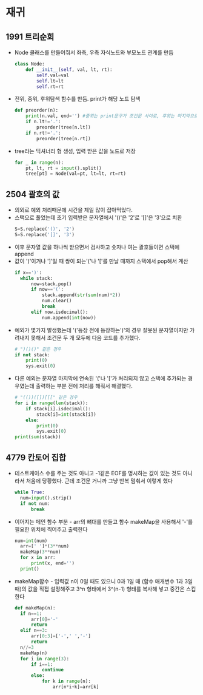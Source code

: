 # 재귀

## 1991 트리순회
* Node 클래스를 만들어줘서 좌측, 우측 자식노드와 부모노드 관계를 만듬
  ```python
  class Node:
      def __init__(self, val, lt, rt):
          self.val=val
          self.lt=lt
          self.rt=rt
  ```
* 전위, 중위, 후위탐색 함수를 만듬. print가 해당 노드 탐색
  ```python
  def preorder(n):
      print(n.val, end='') #중위는 print문구가 조건문 사이로, 후위는 마지막으로 간다
      if n.lt!='.':
          preorder(tree[n.lt])
      if n.rt!='.':
          preorder(tree[n.rt]) 
  ```
* tree라는 딕셔너리 형 생성, 입력 받은 값을 노드로 저장
  ```python
  for _ in range(n):
      pt, lt, rt = input().split()
      tree[pt] = Node(val=pt, lt=lt, rt=rt)
  ```

## 2504 괄호의 값
* 의외로 예외 처리때문에 시간을 제일 많이 잡아먹었다.
* 스택으로 풀었는데 초기 입력받은 문자열에서 '()'은 '2'로 '[]'은 '3'으로 치환
  ```python
  S=S.replace('()', '2')
  S=S.replace('[]', '3')
  ```
* 이후 문자열 값을 하나씩 받으면서 검사하고 숫자나 여는 괄호들이면 스택에 append
* 값이 ')'이거나 ']'일 때 쌍이 되는'('나 '['를 만날 때까지 스택에서 pop해서 계산
  ```python
  if x==')':
    while stack:
        now=stack.pop()
        if now=='(':
            stack.append(str(sum(num)*2))
            num.clear()
            break
        elif now.isdecimal():
            num.append(int(now))
  ```
* 예외가 몇가지 발생했는데 '('등장 전에 등장하는')'의 경우 잘못된 문자열이지만 가려내지 못해서 조건문 두 개 모두에 다음 코드를 추가했다.
  ```python
  # ")()()" 같은 경우
  if not stack: 
      print(0)
      sys.exit(0)
  ```
* 다른 예외는 문자열 마지막에 연속된 '('나 '['가 처리되지 않고 스택에 추가되는 경우였는데 출력하는 부분 전에 처리를 해줘서 해결했다.
  ```python 
  # "(())([])[[[" 같은 경우
  for i in range(len(stack)):
      if stack[i].isdecimal():
          stack[i]=int(stack[i])
      else:
          print(0)
          sys.exit(0)
  print(sum(stack))
  ```
## 4779 칸토어 집합
* 테스트케이스 수를 주는 것도 아니고 -1같은 EOF를 명시하는 값이 있는 것도 아니라서 처음에 당황했다. 근데 조건문 거니까 그냥 반복 멈춰서 이렇게 했다
  ```python
  while True:
    num=input().strip()
    if not num:
        break
  ```
* 이어지는 메인 함수 부분 - arr의 뼈대를 만들고 함수 makeMap을 사용해서 '-'를 필요한 위치에 찍어주고 출력한다
  ```python
  num=int(num)
    arr=[' ']*(3**num)
    makeMap(3**num)
    for x in arr:
        print(x, end='')
    print()
  ```
* makeMap함수 - 입력값 n이 0일 때도 있으니 0과 1일 때 (함수 매개변수 1과 3일 때)의 값을 직접 설정해주고 3^n 형태에서 3^(n-1) 형태를 복사해 넣고 중간은 스킵한다
  ```python
  def makeMap(n):
    if n==1:
        arr[0]='-'
        return
    elif n==3:
        arr[0:3]=['-',' ','-']
        return
    n//=3
    makeMap(n)
    for i in range(3):
        if i==1:
            continue
        else:
            for k in range(n):
                arr[n*i+k]=arr[k]
  ```